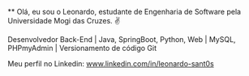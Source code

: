** Olá, eu sou o Leonardo, estudante de Engenharia de Software pela Universidade Mogi das Cruzes. ✌

Desenvolvedor Back-End | Java, SpringBoot, Python, Web | MySQL, PHPmyAdmin | Versionamento de código Git


Meu perfil no Linkedin: www.linkedin.com/in/leonardo-sant0s


